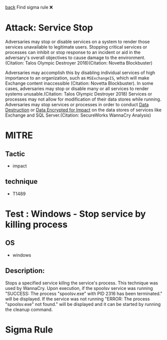 
[back](../index.md)
Find sigma rule :x: 

# Attack: Service Stop 

Adversaries may stop or disable services on a system to render those services unavailable to legitimate users. Stopping critical services or processes can inhibit or stop response to an incident or aid in the adversary's overall objectives to cause damage to the environment.(Citation: Talos Olympic Destroyer 2018)(Citation: Novetta Blockbuster) 

Adversaries may accomplish this by disabling individual services of high importance to an organization, such as <code>MSExchangeIS</code>, which will make Exchange content inaccessible (Citation: Novetta Blockbuster). In some cases, adversaries may stop or disable many or all services to render systems unusable.(Citation: Talos Olympic Destroyer 2018) Services or processes may not allow for modification of their data stores while running. Adversaries may stop services or processes in order to conduct [Data Destruction](https://attack.mitre.org/techniques/T1485) or [Data Encrypted for Impact](https://attack.mitre.org/techniques/T1486) on the data stores of services like Exchange and SQL Server.(Citation: SecureWorks WannaCry Analysis)

# MITRE
## Tactic
  - impact


## technique
  - T1489


# Test : Windows - Stop service by killing process
## OS
  - windows


## Description:
Stops a specified service killng the service's process.
This technique was used by WannaCry. Upon execution, if the spoolsv service was running "SUCCESS: The process "spoolsv.exe" with PID 2316 has been terminated."
will be displayed. If the service was not running "ERROR: The process "spoolsv.exe" not found." will be displayed and it can be
started by running the cleanup command.


# Sigma Rule

